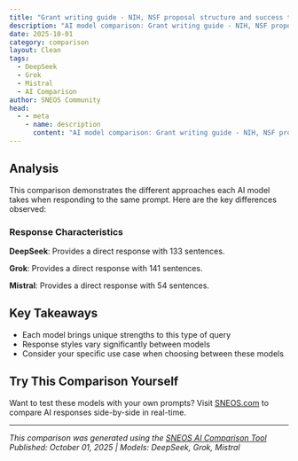 ```yaml
---
title: "Grant writing guide - NIH, NSF proposal structure and success tips"
description: "AI model comparison: Grant writing guide - NIH, NSF proposal structure and success tips..."
date: 2025-10-01
category: comparison
layout: Clean
tags:
  - DeepSeek
  - Grok
  - Mistral
  - AI Comparison
author: SNEOS Community
head:
  - - meta
    - name: description
      content: "AI model comparison: Grant writing guide - NIH, NSF proposal structure and success tips..."
---
```


<ChatComparison
  title="Grant writing guide - NIH, NSF proposal structure and success tips"
  prompt="Grant writing guide - NIH, NSF proposal structure and success tips"
  :responses='{"DeepSeek": "Of course. Here is a comprehensive guide to writing grant proposals for the NIH and NSF, covering their core structures, key differences, and essential tips for success.\n\n---\n\n### **Part 1: The Mindset \u0026 Foundation (Before You Write)**\n\n**Success in grant writing is not about a single brilliant idea; it\u0027s about persuading a panel of skeptical experts that you are the right person to execute a well-defined plan that addresses a significant problem.**\n\n#### **Key Success Tips (The \u0022Golden Rules\u0022)**\n\n1. **Start Early:** A competitive proposal takes 3-6 months to develop. Rushed proposals fail.\n2. **Know Your Funder:** Your research must align perfectly with the mission and priorities of the NIH Institute/Center or NSF Directorate you\u0027re applying to. **This is non-negotiable.**\n3. **Tell a Compelling Story:** Your proposal should have a clear narrative: \u0022Here is an important problem, here is a critical gap in our knowledge, here is my innovative plan to fill that gap, and here is why my team is uniquely qualified to do it.\u0022\n4. **Aim for Clarity, Not Complexity:** Reviewers are smart but busy. They must understand your aims, rationale, and methods on a first read. Avoid jargon where possible.\n5. **Anticipate Reviewer Objections:** Be your own most critical reviewer. Identify the weak points in your logic and experimental design, and address them proactively in the text.\n6. **Preliminary Data is King (Especially for NIH):** For NIH R01-style grants, strong, relevant preliminary data that validates your approach and shows you can do the work is often the difference between funding and failure.\n\n---\n\n### **Part 2: National Institutes of Health (NIH) Proposal Structure**\n\nThe NIH primarily uses the **R01 Research Project Grant** as its standard. The structure below is based on the R01 but is similar for many other mechanisms.\n\n#### **Core Components of the NIH Research Plan**\n\nThe most important part is the **Research Strategy**, which is limited to 12 pages (for R01s and many others).\n\n**1. Specific Aims (1 Page)**\n* **This is the most important page of your proposal.** Many reviewers form a strong initial judgment here.\n* **Structure:**\n * **Paragraph 1:** The big picture. What is the significant health problem? What is the current state of knowledge?\n * **Paragraph 2:** The gap. What critical question remains unanswered? This is the justification for your project.\n * **Paragraph 3:** Your central hypothesis. A single, clear statement.\n * **The Aims:** Typically 2-4 specific, measurable, and achievable aims. List them as bullet points (Aim 1, Aim 2, etc.). Each aim should be a declarative sentence stating what you will *do*.\n * **Paragraph 4:** The payoff. How will achieving your aims address the gap and advance the field? What is the long-term impact on human health?\n\n**2. Research Strategy**\nThis is broken into three standard subsections:\n\n* **a. Significance**\n * **Answer:** *Why should we do this research?*\n * Explain the importance of the health problem.\n * Critically evaluate existing knowledge and explicitly identify the gap your research will fill.\n * State how your work will change scientific knowledge, clinical practice, or public health.\n\n* **b. Innovation**\n * **Answer:** *How is your approach new and different?*\n * This could be a novel concept, a new methodology, a new instrumentation, or a new application of an existing technique.\n * Avoid clich\u00E9s like \u0022This is innovative because no one has done it before.\u0022 Explain *why* the new approach is a conceptual or technical advance.\n\n* **c. Approach**\n * **Answer:** *How will you do the research?*\n * This is the experimental design section. Organize it by your Specific Aims.\n * For each aim, describe:\n * **Rationale:** Why this experiment for this aim?\n * **Methods:** Detailed procedures. Be specific (e.g., n numbers, statistical tests, controls).\n * **Expected Outcomes and Potential Pitfalls:** What do you expect to find? What could go wrong, and what is your alternative plan?\n * Include a clear **Timeline** or **Overview Figure** showing the sequence of experiments.\n\n**3. Other Critical NIH Sections**\n\n* **Abstract/Project Summary:** A public-facing, succinct (30 lines) overview of the entire project. Often the first thing reviewers read.\n* **Project Narrative:** A 2-3 sentence description, in lay language, of the project\u0027s relevance to public health. Think: \u0022How would you explain this to a Congressperson?\u0022\n* **Biosketch:** Use the NIH format. Tailor your \u0022Personal Statement\u0022 and \u0022Contributions to Science\u0022 to show why you are the perfect person for *this* project.\n* **Resource Sharing Plan:** Data, model organisms, etc.\n* **Human Subjects/Vertebrate Animals:** If applicable, these sections are scrutinized heavily.\n\n---\n\n### **Part 3: National Science Foundation (NSF) Proposal Structure**\n\nThe NSF\u0027s flagship program is the **Faculty Early Career Development (CAREER) Program**, but the standard research grant is a great model. The NSF places a heavier emphasis on **Broader Impacts**.\n\n#### **Core Components of the NSF Proposal**\n\nThe **Project Description** is the heart of the proposal, typically limited to 15 pages.\n\n**1. Project Summary (1 Page)**\n* This is a **required** abstract that must explicitly address two components in separate statements:\n * **Intellectual Merit:** The potential of the proposed activity to advance knowledge.\n * **Broader Impacts:** The potential of the proposed activity to benefit society and contribute to the achievement of specific, desired societal outcomes.\n* **Tip:** Write this section last, and make sure it perfectly summarizes your full proposal.\n\n**2. Project Description (15 Pages)**\nWhile more flexible than the NIH, a successful structure often includes:\n\n* **Introduction/Overview:** Context, problem statement, and overall goals.\n* **Background and Significance:** Literature review and justification for the work.\n* **Preliminary Studies (if any):** Data that shows you are prepared for the project.\n* **Research Plan and Methods:** Detailed description of the work to be undertaken, often organized by task or objective rather than \u0022Aims.\u0022\n* **Timeline:** A projected schedule for the project.\n* **Broader Impacts:** This is a **critical, scored component**. It cannot be an afterthought. It must be integrated throughout the proposal. Examples:\n * **Education and Outreach:** Integrating research into teaching, mentoring students (especially from underrepresented groups), developing new curricula, K-12 outreach.\n * **Societal Benefit:** How will the results benefit society (e.g., new technology, informed public policy, improved infrastructure)?\n * **Dissemination:** How will you share your results broadly (e.g., open-access publications, data sharing, public lectures)?\n* **Results from Prior NSF Support:** If you have had NSF funding in the last 5 years, you must report on the outcomes.\n\n**3. Other Critical NSF Sections**\n\n* **References Cited**\n* **Biographical Sketch(es):** Use the NSF-approved format. It is different from the NIH format.\n* **Budget and Budget Justification:** Must be realistic and clearly justified.\n* **Data Management Plan (DMP):** A required, detailed plan for how you will manage and share the data produced by the project. This is a mandatory component and is reviewed carefully.\n\n---\n\n### **Part 4: Key Differences Between NIH and NSF**\n\n| Feature | NIH | NSF |\n| :--- | :--- | :--- |\n| **Primary Focus** | Health-related research; mission-oriented. | Fundamental science and engineering; knowledge-driven. |\n| **Central Hypothesis** | **Critical.** The entire application revolves around testing a central hypothesis. | **Important, but not always required.** Can be more exploratory or methodology-focused. |\n| **Preliminary Data** | **Extremely important.** Often essential for proving feasibility. | **Valuable, but not always mandatory.** Strong rationale and design can sometimes compensate. |\n| **Broader Impacts** | Implied in \u0022Significance\u0022 (public health impact). | **Explicitly required and heavily weighted.** A separate, scored criterion. |\n| **Structure** | Highly structured (Specific Aims, Significance, Innovation, Approach). | More flexible (Project Description), but must address Intellectual Merit \u0026 Broader Impacts. |\n| **Review Panels** | Often disease- or organ-specific (Study Sections). | Often disciplinary (e.g., Molecular Biology, Civil Engineering). |\n\n---\n\n### **Part 5: Final Success Tips \u0026 Submission Checklist**\n\n* **Get Feedback Early and Often:** Share your Specific Aims/Project Summary with colleagues *outside* your field. If they don\u0027t get it, reviewers won\u0027t. Form a \u0022mock study section\u0022 to critique your full draft.\n* **Follow the Formatting Rules Exactly:** Page limits, font size, margins. Non-compliance can lead to your proposal being rejected without review.\n* **Write for the Reviewer:** Use bold and italics for key points. Include clear subheadings. Use figures and diagrams to explain complex concepts.\n* **Proofread, Proofread, Proofread:** Typos and grammatical errors suggest a lack of care and can undermine reviewer confidence.\n* **Submit Early:** The submission system (Grants.gov for NIH, Research.gov for NSF) can be", "Grok": "Writing a successful grant proposal for organizations like the National Institutes of Health (NIH) or the National Science Foundation (NSF) requires a clear understanding of their structures, priorities, and evaluation criteria. Below is a detailed guide to crafting competitive proposals for both agencies, including their structure and key tips for success.\n\n---\n\n### **General Overview: NIH and NSF Grants**\n- **NIH (National Institutes of Health):** Focuses on biomedical, clinical, and public health research. Proposals are often hypothesis-driven and emphasize potential impact on human health.\n- **NSF (National Science Foundation):** Supports fundamental research and education in science and engineering across a wide range of disciplines. Emphasis is on intellectual merit and broader impacts.\n\nBoth agencies have rigorous peer review processes, so proposals must be clear, innovative, and aligned with their missions.\n\n---\n\n### **Proposal Structure for NIH Grants**\nThe structure of an NIH grant (e.g., R01, R21) typically follows the format outlined in the SF424 (R\u0026R) application guide. Below are the key components:\n\n#### 1. **Cover Letter (Optional but Recommended)**\n - Address it to the appropriate NIH Institute or Center (IC).\n - Include the funding opportunity announcement (FOA) number and title.\n - Briefly summarize the proposal and why it fits the IC\u2019s priorities.\n - Request specific study section assignments (if applicable).\n\n#### 2. **Project Summary/Abstract (30 lines max)**\n - Provide a concise overview of the project\u0027s goals, methods, and significance.\n - Highlight the health relevance and innovation.\n - Avoid jargon; this section is often read by a broad audience, including non-specialists.\n\n#### 3. **Specific Aims (1 page)**\n - State the overarching goal of the research.\n - List 2\u20134 specific aims (objectives) that are clear, focused, and testable.\n - Each aim should address a distinct aspect of the problem and include a hypothesis (if applicable).\n - End with a brief statement on the potential impact of achieving these aims.\n\n#### 4. **Research Strategy (6 or 12 pages, depending on mechanism)**\n - **Significance:** Explain the importance of the problem, the current state of knowledge, and how your research addresses a critical gap or barrier. Highlight health relevance.\n - **Innovation:** Describe how your approach or methodology is novel or improves upon existing methods.\n - **Approach:** Provide a detailed experimental design for each specific aim. Include preliminary data (if available), methods, expected outcomes, potential challenges, and alternative strategies. Use clear subheadings for each aim.\n\n#### 5. **Budget and Justification**\n - Include detailed costs for personnel, equipment, supplies, travel, etc.\n - Justify each expense in relation to the project\u2019s needs.\n - Ensure compliance with NIH salary caps and cost principles.\n\n#### 6. **Biosketches (5 pages max per investigator)**\n - Use the NIH format to highlight relevant experience, publications, and prior funding for the PI and key personnel.\n - Tailor personal statements to demonstrate expertise relevant to the project.\n\n#### 7. **Other Components (as required)**\n - **Human Subjects/Animal Research:** Detail protections, approvals (IRB/IACUC), and potential risks.\n - **Letters of Support:** Include letters from collaborators or institutional officials confirming resources or partnerships.\n - **Resource Sharing Plan:** Describe how data, materials, or software will be shared.\n\n#### 8. **References Cited**\n - Cite all relevant literature using a consistent format (e.g., AMA or APA).\n - Avoid excessive citations; focus on key references.\n\n---\n\n### **Proposal Structure for NSF Grants**\nNSF proposals are submitted through the Research.gov portal and follow guidelines in the NSF Proposal \u0026 Award Policies \u0026 Procedures Guide (PAPPG). Below are the main components:\n\n#### 1. **Cover Sheet**\n - Include project title, PI information, institution, and funding program.\n - Check appropriate boxes for collaborative proposals or special considerations.\n\n#### 2. **Project Summary (1 page)**\n - Three sections: Overview (problem and approach), Intellectual Merit (scientific significance and innovation), and Broader Impacts (societal benefits, education, outreach).\n - Must be written in third person and accessible to a broad audience.\n\n#### 3. **Project Description (15 pages max, unless specified otherwise)**\n - **Introduction and Objectives:** State the research problem, goals, and hypotheses.\n - **Intellectual Merit:** Explain the scientific or technical significance, innovation, and contribution to the field.\n - **Broader Impacts:** Detail how the project benefits society, promotes education, or engages underrepresented groups.\n - **Approach/Methods:** Describe the research plan, including timelines, methodologies, and expected outcomes.\n - **Preliminary Results (if applicable):** Provide evidence to support feasibility.\n - **Evaluation Plan:** Explain how success will be measured.\n\n#### 4. **Budget and Justification (no page limit)**\n - Provide costs for personnel, equipment, travel, participant support, etc.\n - Include a justification narrative explaining each budget item.\n - Ensure compliance with NSF cost principles (e.g., no PI salary during academic year unless justified).\n\n#### 5. **Biographical Sketches (3 pages max per investigator)**\n - Use the NSF-approved format to detail education, appointments, publications, and synergistic activities (e.g., outreach, mentoring).\n - Highlight expertise relevant to the proposal.\n\n#### 6. **References Cited (no page limit)**\n - List all cited works in a consistent format.\n - Ensure relevance to the proposed research.\n\n#### 7. **Supplementary Documents (as required)**\n - **Data Management Plan (2 pages max):** Describe how data will be collected, stored, and shared.\n - **Postdoctoral Mentoring Plan (if applicable):** Outline mentoring activities if postdocs are involved.\n - **Letters of Collaboration:** Confirm partnerships (avoid letters of endorsement).\n\n#### 8. **Facilities, Equipment, and Other Resources (no page limit)**\n - Describe available resources (labs, equipment, computing) to demonstrate project feasibility.\n - Avoid quantifying monetary value of resources.\n\n---\n\n### **Key Differences Between NIH and NSF Proposals**\n| **Aspect** | **NIH** | **NSF** |\n|--------------------------|-----------------------------------------|---------------------------------------|\n| **Focus** | Health-related research, clinical impact | Fundamental science, engineering, education |\n| **Key Criteria** | Significance, innovation, approach | Intellectual merit, broader impacts |\n| **Structure Emphasis** | Hypothesis-driven, specific aims | Broader societal impact, interdisciplinary potential |\n| **Page Limits** | Vary by mechanism (e.g., 6/12 pages) | Typically 15 pages for project description |\n\n---\n\n### **Success Tips for NIH and NSF Proposals**\n\n#### **General Tips for Both Agencies**\n1. **Know the Agency and Program:** Carefully read the funding opportunity announcement (FOA for NIH) or program solicitation (NSF) to align your proposal with specific goals and priorities.\n2. **Contact Program Officers:** Early communication with program officers can clarify expectations, refine ideas, and ensure a good fit before submission.\n3. **Write for Reviewers:** Craft a clear, logical narrative. Reviewers are often pressed for time, so make key points (e.g., significance, impact) stand out early. Use headings, bullet points, and figures effectively.\n4. **Leverage Preliminary Data:** Include pilot data or prior work to demonstrate feasibility and reduce perceived risk.\n5. **Anticipate Weaknesses:** Address potential pitfalls or limitations in your approach and propose contingency plans.\n6. **Adhere to Guidelines:** Follow formatting rules (font size, margins, page limits) strictly to avoid administrative rejection.\n7. **Seek Feedback:** Have colleagues, mentors, or grant-writing experts review drafts for clarity, impact, and compliance.\n8. **Plan Ahead:** Start writing 3\u20136 months before the deadline to allow time for revisions, institutional approvals, and unexpected delays.\n\n#### **NIH-Specific Tips**\n1. **Emphasize Health Relevance:** Clearly link your research to human health outcomes, even if it\u2019s basic science.\n2. **Tailor to Institute Priorities:** Research the mission of the specific NIH Institute or Center (e.g., NIAID, NCI) and show how your work aligns with their strategic goals.\n3. **Focus on Specific Aims:** Reviewers often decide on a proposal\u2019s merit based on this section. Make aims achievable and interconnected.\n4. **Address Rigor and Reproducibility:** Include details on experimental design, statistical analysis, and steps to ensure robust results (a key NIH review criterion).\n5. **Resubmissions:** If resubmitting (A1), respond thoroughly to prior reviewer critiques in the introduction (1 page).\n\n#### **NSF-Specific Tips**\n1. **Balance Intellectual Merit and Broader Impacts:** Both are equally important in review. Provide concrete plans for outreach, education, or societal benefit (e.g., public engagement, K-12 programs).\n2. **Think Interdisciplinarity:** NSF often values projects that cross disciplinary boundaries or foster collaboration.\n3. **Data Management Plan:** Be specific about data sharing and accessibility to meet NSF\u2019s open science goals.\n4. **Synergistic Activities in Biosketch:** Highlight mentoring, teaching, or outreach to demonstrate commitment to broader impacts.\n\n---\n\n### **Common Reasons for Rejection**\n1. **Lack of Significance or Impact:** Failing to convince reviewers of the project\u2019s importance or relevance.\n2. **Unclear or Overambitious Aims:** Proposing unrealistic goals or poorly defined methods.\n3. **Weak Preliminary Data:** Insufficient evidence to support feasibility.\n4. **Poor Writing or Organization:** Confusing structure, jargon, or grammatical errors.\n5. **Misalignment with Agency Goals:** Not addressing the specific mission or priorities of the funding program.\n\n---\n\n### **Additional Resources**\n- **NIH Application Guide:** [grants.nih.gov](https", "Mistral": "Creating a successful grant proposal for the National Institutes of Health (NIH) or the National Science Foundation (NSF) involves careful planning, clear communication, and adherence to specific guidelines. Below is a comprehensive guide to help you structure your proposal and increase your chances of success.\n\n### NIH Proposal Structure\n\n1. **Title Page**\n - Project Title\n - Principal Investigator (PI) Information\n - Institution Information\n - Project Dates\n - Total Funding Requested\n\n2. **Abstract/Project Summary**\n - Brief overview of the project\n - Specific aims\n - Significance\n - Innovation\n - Approach\n\n3. **Table of Contents**\n - List all sections and subsections with page numbers\n\n4. **Research Plan**\n - **Specific Aims** (1 page)\n - Clearly state the goals of the project\n - **Significance** (1 page)\n - Explain the importance of the research\n - **Innovation** (1 page)\n - Describe how the project is novel\n - **Approach** (6 pages)\n - Detailed methodology\n - Preliminary data\n - Potential challenges and solutions\n - **Timeline**\n - Milestones and deliverables\n\n5. **Bibliography and References Cited**\n - List all relevant literature\n\n6. **Budget and Justification**\n - Detailed budget breakdown\n - Justification for each item\n\n7. **Biosketches**\n - For PI and key personnel\n\n8. **Resources and Environment**\n - Description of facilities and resources available\n\n9. **Appendices**\n - Additional supporting documents (if allowed)\n\n### NSF Proposal Structure\n\n1. **Title Page**\n - Project Title\n - PI Information\n - Institution Information\n - Project Dates\n - Total Funding Requested\n\n2. **Project Summary**\n - Overview of the project\n - Intellectual merit\n - Broader impacts\n\n3. **Table of Contents**\n - List all sections and subsections with page numbers\n\n4. **Project Description**\n - **Introduction** (1 page)\n - Background and significance\n - **Objectives** (1 page)\n - Specific goals and aims\n - **Methods** (6 pages)\n - Detailed methodology\n - Preliminary data\n - Potential challenges and solutions\n - **Broader Impacts** (1 page)\n - How the project will benefit society\n - **Timeline**\n - Milestones and deliverables\n\n5. **References Cited**\n - List all relevant literature\n\n6. **Budget and Justification**\n - Detailed budget breakdown\n - Justification for each item\n\n7. **Biosketches**\n - For PI and key personnel\n\n8. **Current and Pending Support**\n - List all current and pending grants\n\n9. **Facilities, Equipment, and Other Resources**\n - Description of facilities and resources available\n\n10. **Data Management Plan**\n - How data will be managed and shared\n\n### Success Tips\n\n1. **Understand the Funding Agency**\n - Research the mission and priorities of NIH or NSF.\n - Tailor your proposal to align with these priorities.\n\n2. **Clear and Concise Writing**\n - Use simple, clear language.\n - Avoid jargon and technical terms unless necessary.\n - Ensure logical flow and coherence.\n\n3. **Strong Justification**\n - Clearly explain the need for the research.\n - Provide strong preliminary data to support your hypothesis.\n\n4. **Feasibility**\n - Demonstrate that the project is feasible within the proposed timeline and budget.\n - Address potential challenges and how you plan to overcome them.\n\n5. **Collaboration**\n - Include collaborators with complementary expertise.\n - Highlight the strengths of your team.\n\n6. **Budget Realism**\n - Ensure your budget is realistic and justified.\n - Avoid overestimating or underestimating costs.\n\n7. **Review and Feedback**\n - Have colleagues review your proposal.\n - Seek feedback from experienced grant writers.\n\n8. **Follow Guidelines**\n - Strictly adhere to the formatting and submission guidelines provided by NIH or NSF.\n - Pay attention to deadlines and submission requirements.\n\n9. **Broader Impacts (NSF)**\n - Clearly articulate how your research will benefit society.\n - Include plans for outreach, education, and dissemination.\n\n10. **Revise and Refine**\n - Continuously revise and refine your proposal.\n - Address reviewer comments if resubmitting.\n\nBy following this structured approach and incorporating these success tips, you can significantly enhance the quality and competitiveness of your NIH or NSF grant proposal. Good luck!"}' 
  published-date="11:44"
/>

## Analysis

This comparison demonstrates the different approaches each AI model takes when responding to the same prompt. Here are the key differences observed:

### Response Characteristics

**DeepSeek**: Provides a direct response with 133 sentences. 

**Grok**: Provides a direct response with 141 sentences. 

**Mistral**: Provides a direct response with 54 sentences. 

## Key Takeaways

- Each model brings unique strengths to this type of query
- Response styles vary significantly between models
- Consider your specific use case when choosing between these models

## Try This Comparison Yourself

Want to test these models with your own prompts? Visit [SNEOS.com](https://sneos.com) to compare AI responses side-by-side in real-time.

---

*This comparison was generated using the [SNEOS AI Comparison Tool](https://sneos.com)*
*Published: October 01, 2025 | Models: DeepSeek, Grok, Mistral*
